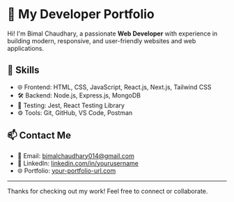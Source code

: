 # 💼 My Developer Portfolio

Hi! I'm Bimal Chaudhary, a passionate **Web Developer** with experience in building modern, responsive, and user-friendly websites and web applications.

## 🚀 Skills

- 🌐 Frontend: HTML, CSS, JavaScript, React.js, Next.js, Tailwind CSS
- 🛠️ Backend: Node.js, Express.js, MongoDB
- 🧪 Testing: Jest, React Testing Library
- ⚙️ Tools: Git, GitHub, VS Code, Postman

## 📫 Contact Me

- 📧 Email: bimalchaudhary014@gmail.com  
- 💼 LinkedIn: [linkedin.com/in/yourusername](https://www.linkedin.com/in/bimalchaudhary/)  
- 🌐 Portfolio: [your-portfolio-url.com](https://your-portfolio-url.com)

---

Thanks for checking out my work! Feel free to connect or collaborate.

